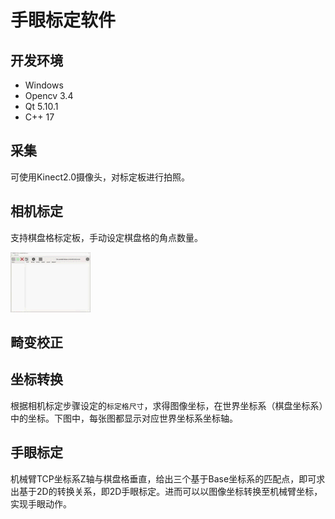 # 手眼标定软件

## 开发环境
+ Windows
+ Opencv 3.4
+ Qt 5.10.1
+ C++ 17


## 采集

可使用Kinect2.0摄像头，对标定板进行拍照。

## 相机标定

支持棋盘格标定板，手动设定棋盘格的角点数量。

![image](https://github.com/w64228013/calibration_qt/blob/master/calibration.gif)

## 畸变校正


## 坐标转换
根据相机标定步骤设定的`标定格尺寸`，求得图像坐标，在世界坐标系（棋盘坐标系）中的坐标。下图中，每张图都显示对应世界坐标系坐标轴。


## 手眼标定
机械臂TCP坐标系Z轴与棋盘格垂直，给出三个基于Base坐标系的匹配点，即可求出基于2D的转换关系，即2D手眼标定。进而可以以图像坐标转换至机械臂坐标，实现手眼动作。
